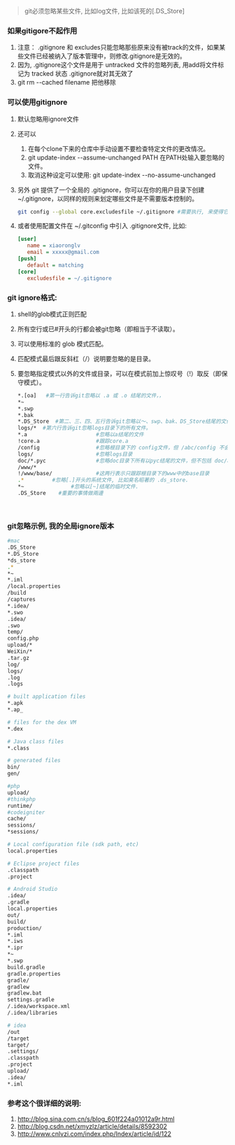 > git必须忽略某些文件, 比如log文件, 比如该死的[.DS_Store]

### 如果gitigore不起作用

1. 注意： .gitignore 和 excludes只能忽略那些原来没有被track的文件，如果某些文件已经被纳入了版本管理中，则修改.gitignore是无效的。
2. 因为, .gitignore这个文件是用于 untracked 文件的忽略列表,  用add将文件标记为 tracked 状态 .gitignore就对其无效了
3. git rm --cached filename  把他移除

### 可以使用gitignore

1. 默认忽略用ignore文件

2. 还可以
   1. 在每个clone下来的仓库中手动设置不要检查特定文件的更改情况。
   2. git update-index --assume-unchanged PATH    在PATH处输入要忽略的文件。
   3. 取消这种设定可以使用:  git update-index --no-assume-unchanged

3. 另外 git 提供了一个全局的 .gitignore，你可以在你的用户目录下创建 ~/.gitignore，以同样的规则来划定哪些文件是不需要版本控制的。

   ```sh
   git config --global core.excludesfile ~/.gitignore #需要执行, 来使得它生效
   ```

4. 或者使用配置文件在 ~/.gitconfig 中引入 .gitignore文件, 比如:

   ```ini
   [user]
      name = xiaoronglv
      email = xxxxx@gmail.com
   [push]
      default = matching
   [core]
      excludesfile = ~/.gitignore
   ```

### git ignore格式:

1. shell的glob模式正则匹配

2. 所有空行或已#开头的行都会被git忽略（即相当于不读取）。

3. 可以使用标准的 glob 模式匹配。

4. 匹配模式最后跟反斜杠（/）说明要忽略的是目录。

5. 要忽略指定模式以外的文件或目录，可以在模式前加上惊叹号（!）取反（即保守模式）。

   ```sh
   *.[oa]   #第一行告诉git忽略以 .a 或 .o 结尾的文件，， 
   *~  
   *.swp
   *.bak
   *.DS_Store  #第二、三、四、五行告诉git忽略以～、swp、bak、DS_Store结尾的文件
   logs/*  #第六行告诉git忽略logs目录下的所有文件。
   *.a                      #忽略以a结尾的文件
   !core.a                  #跟踪core.a
   /config                  #忽略根目录下的 config文件，但 /abc/config 不会被忽略
   logs/                    #忽略logs目录
   doc/*.pyc                #忽略doc目录下所有以pyc结尾的文件，但不包括 doc/abc/*.pyc
   /www/*
   !/www/base/              #这两行表示只跟踪根目录下的www中的base目录
   .*         #忽略[.]开头的系统文件, 比如臭名昭著的 .ds_store.
   *~				#忽略以[~]结尾的临时文件.
   .DS_Store    #重要的事情做兩邊
   ```

   ​

### git忽略示例, 我的全局ignore版本

```sh
#mac
.DS_Store
*.DS_Store
*ds_store
.*
*~
*.iml
/local.properties
/build
/captures
*.idea/
*.swo
.idea/
.swo
temp/
config.php
upload/*
WeiXin/*
.tar.gz
log/
logs/
.log
.logs

# built application files
*.apk
*.ap_

# files for the dex VM
*.dex

# Java class files
*.class

# generated files
bin/
gen/

#php
upload/
#thinkphp
runtime/
#codeigniter
cache/
sessions/
*sessions/

# Local configuration file (sdk path, etc)
local.properties

# Eclipse project files
.classpath
.project

# Android Studio
.idea/
.gradle
local.properties
out/
build/
production/
*.iml
*.iws
*.ipr
*~
*.swp
build.gradle
gradle.properties
gradle/
gradlew
gradlew.bat
settings.gradle
/.idea/workspace.xml
/.idea/libraries

# idea
/out
/target
target/
.settings/
.classpath
.project
upload/
.idea/
*.iml

```

### 参考这个很详细的说明: 

1. http://blog.sina.com.cn/s/blog_601f224a01012a9r.html
2. http://blog.csdn.net/xmyzlz/article/details/8592302
3. http://www.cnlvzi.com/index.php/Index/article/id/122